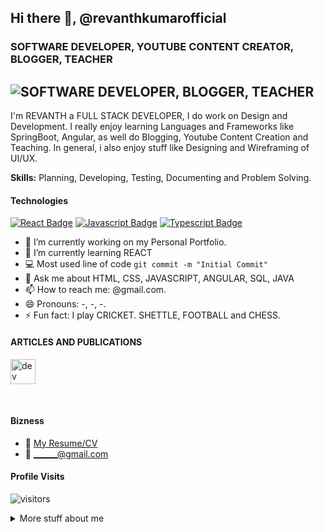 ## Hi there 👋, @revanthkumarofficial
### SOFTWARE DEVELOPER, YOUTUBE CONTENT CREATOR, BLOGGER, TEACHER
![SOFTWARE DEVELOPER, BLOGGER, TEACHER](https://arturssmirnovs.github.io/github-profile-readme-generator/images/banner.png)
---
I'm REVANTH a FULL STACK DEVELOPER, I do work on Design and Development. I really enjoy learning Languages and Frameworks like SpringBoot, Angular, as well do Blogging, Youtube Content Creation and Teaching. In general, i also enjoy stuff like Designing and Wireframing of UI/UX.

**Skills:** Planning, Developing, Testing, Documenting and Problem Solving.

#### Technologies

<!-- TODO: Make technologies links takes you to repositories -->

[![React Badge](https://img.shields.io/badge/-React-61DBFB?style=for-the-badge&labelColor=black&logo=react&logoColor=61DBFB)](#) [![Javascript Badge](https://img.shields.io/badge/-Javascript-F0DB4F?style=for-the-badge&labelColor=black&logo=javascript&logoColor=F0DB4F)](#) [![Typescript Badge](https://img.shields.io/badge/-Typescript-007acc?style=for-the-badge&labelColor=black&logo=typescript&logoColor=007acc)](#)<!-- [![Nodejs Badge](https://img.shields.io/badge/-Nodejs-3C873A?style=for-the-badge&labelColor=black&logo=node.js&logoColor=3C873A)](#) [![GraphQL Badge](https://img.shields.io/badge/-GraphQl-e535ab?style=for-the-badge&labelColor=black&logo=node.js&logoColor=e535ab)](#) -->

- 🔭 I’m currently working on my Personal Portfolio. 
- 🌱 I’m currently learning REACT
- :computer: Most used line of code `git commit -m "Initial Commit"`
- 💬 Ask me about HTML, CSS, JAVASCRIPT, ANGULAR, SQL, JAVA
- 📫 How to reach me: @gmail.com.
- 😄 Pronouns: -, -, -.
- ⚡ Fun fact: I play CRICKET. SHETTLE, FOOTBALL and CHESS.

#### ARTICLES AND PUBLICATIONS
[<img src='https://cdn.jsdelivr.net/npm/simple-icons@3.0.1/icons/dev-dot-to.svg' alt='dev' height='40'>](https://dev.to/https://dev.to/username/)  

<br />

#### Bizness
- :paperclip: [My Resume/CV](https://github.com/username/resume.pdf)
- :email: ______@gmail.com


#### Profile Visits 

![visitors](https://visitor-badge.glitch.me/badge?page_id=revanthkumarofficial.official)

<details>
<summary>
  More stuff about me
</summary>
  
#### Github Stats

![@REVANTHKUMAROFFICIAL's github stats](https://github-readme-stats.vercel.app/api?username=revanthkumarofficial&count_private=true&theme=tokyonight&hide=contribs,prs)

I love sharing knowledge and putting tutorials, courses and posts together for helping others, and that's why CoderOne Youtube Channel exists!

#### What is REVANTHKUMARTECHIE?

REVANTHKUMARTECHIE is a youtube channel for learning Web/Mobile development, coding and design. Including new technologies and frameworks and anything really related to development world.
</details>

<br >

<!--
#### Coding Stats
-->
<!--START_SECTION:waka-->
<!--
```text
TypeScript   15 hrs 41 mins  ████████████████████▓░░░░   82.29 % 
HTML         1 hr 50 mins    ██▒░░░░░░░░░░░░░░░░░░░░░░   09.61 % 
Markdown     1 hr 27 mins    ██░░░░░░░░░░░░░░░░░░░░░░░   07.63 % 
Other        2 mins          ░░░░░░░░░░░░░░░░░░░░░░░░░   00.25 % 
YAML         2 mins          ░░░░░░░░░░░░░░░░░░░░░░░░░   00.19 % 
```
-->
<!--END_SECTION:waka-->




<!--
[reactplaylist]: https://www.youtube.com/watch?v=KxXXEL-k47Y&list=PLvXDmnBbOF7RnYiZvDwl2Pzcs2kfi10wd
[vscodetutorial]: https://www.youtube.com/watch?v=Bkie2ai8qeE&t=8s
[htmltutorial]: https://www.youtube.com/watch?v=VK6MXVxOsws&t=27s
[javascripttutorial]: https://www.youtube.com/watch?v=D-LHKvmX37E
-->






<!--
**revanthkumarofficial/revanthkumarofficial** is a ✨ _special_ ✨ repository because its `README.md` (this file) appears on your GitHub profile.

Here are some ideas to get you started:

- 🔭 I’m currently working on ...
- 🌱 I’m currently learning ...
- 👯 I’m looking to collaborate on ...
- 🤔 I’m looking for help with ...
- 💬 Ask me about ...
- 📫 How to reach me: ...
- 😄 Pronouns: ...
- ⚡ Fun fact: ...
-->
